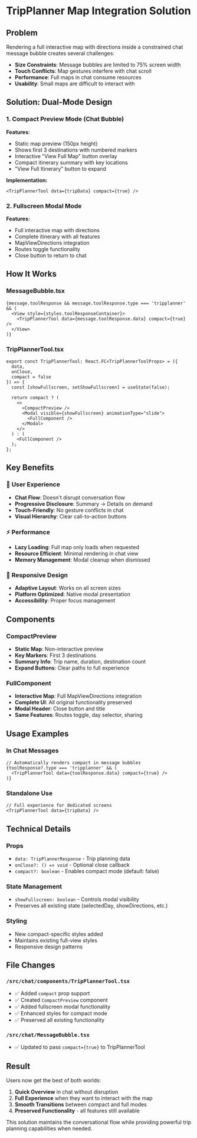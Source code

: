 # TripPlanner Map Integration Solution

## Problem
Rendering a full interactive map with directions inside a constrained chat message bubble creates several challenges:
- **Size Constraints**: Message bubbles are limited to 75% screen width
- **Touch Conflicts**: Map gestures interfere with chat scroll
- **Performance**: Full maps in chat consume resources
- **Usability**: Small maps are difficult to interact with

## Solution: Dual-Mode Design

### 1. Compact Preview Mode (Chat Bubble)
**Features:**
- Static map preview (150px height)
- Shows first 3 destinations with numbered markers
- Interactive "View Full Map" button overlay
- Compact itinerary summary with key locations
- "View Full Itinerary" button to expand

**Implementation:**
```tsx
<TripPlannerTool data={tripData} compact={true} />
```

### 2. Fullscreen Modal Mode
**Features:**
- Full interactive map with directions
- Complete itinerary with all features
- MapViewDirections integration
- Routes toggle functionality
- Close button to return to chat

## How It Works

### MessageBubble.tsx
```tsx
{message.toolResponse && message.toolResponse.type === 'tripplanner' && (
  <View style={styles.toolResponseContainer}>
    <TripPlannerTool data={message.toolResponse.data} compact={true} />
  </View>
)}
```

### TripPlannerTool.tsx
```tsx
export const TripPlannerTool: React.FC<TripPlannerToolProps> = ({ 
  data, 
  onClose, 
  compact = false 
}) => {
  const [showFullscreen, setShowFullscreen] = useState(false);

  return compact ? (
    <>
      <CompactPreview />
      <Modal visible={showFullscreen} animationType="slide">
        <FullComponent />
      </Modal>
    </>
  ) : (
    <FullComponent />
  );
};
```

## Key Benefits

### 🎯 **User Experience**
- **Chat Flow**: Doesn't disrupt conversation flow
- **Progressive Disclosure**: Summary → Details on demand
- **Touch-Friendly**: No gesture conflicts in chat
- **Visual Hierarchy**: Clear call-to-action buttons

### ⚡ **Performance**
- **Lazy Loading**: Full map only loads when requested
- **Resource Efficient**: Minimal rendering in chat view
- **Memory Management**: Modal cleanup when dismissed

### 📱 **Responsive Design**
- **Adaptive Layout**: Works on all screen sizes
- **Platform Optimized**: Native modal presentation
- **Accessibility**: Proper focus management

## Components

### CompactPreview
- **Static Map**: Non-interactive preview
- **Key Markers**: First 3 destinations
- **Summary Info**: Trip name, duration, destination count
- **Expand Buttons**: Clear paths to full experience

### FullComponent
- **Interactive Map**: Full MapViewDirections integration
- **Complete UI**: All original functionality preserved
- **Modal Header**: Close button and title
- **Same Features**: Routes toggle, day selector, sharing

## Usage Examples

### In Chat Messages
```tsx
// Automatically renders compact in message bubbles
{toolResponse?.type === 'tripplanner' && (
  <TripPlannerTool data={toolResponse.data} compact={true} />
)}
```

### Standalone Use
```tsx
// Full experience for dedicated screens
<TripPlannerTool data={tripData} />
```

## Technical Details

### Props
- `data: TripPlannerResponse` - Trip planning data
- `onClose?: () => void` - Optional close callback
- `compact?: boolean` - Enables compact mode (default: false)

### State Management
- `showFullscreen: boolean` - Controls modal visibility
- Preserves all existing state (selectedDay, showDirections, etc.)

### Styling
- New compact-specific styles added
- Maintains existing full-view styles
- Responsive design patterns

## File Changes

### `/src/chat/components/TripPlannerTool.tsx`
- ✅ Added `compact` prop support
- ✅ Created `CompactPreview` component
- ✅ Added fullscreen modal functionality
- ✅ Enhanced styles for compact mode
- ✅ Preserved all existing functionality

### `/src/chat/MessageBubble.tsx`
- ✅ Updated to pass `compact={true}` to TripPlannerTool

## Result

Users now get the best of both worlds:
1. **Quick Overview** in chat without disruption
2. **Full Experience** when they want to interact with the map
3. **Smooth Transitions** between compact and full modes
4. **Preserved Functionality** - all features still available

This solution maintains the conversational flow while providing powerful trip planning capabilities when needed.
